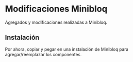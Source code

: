 # Modificaciones Minibloq
Agregados y modificaciones realizadas a Minibloq.

## Instalación
Por ahora, copiar y pegar en una instalación de Minibloq para agregar/reemplazar los componentes.
